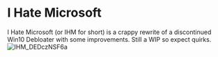 # I Hate Microsoft

I Hate Microsoft (or IHM for short) is a crappy rewrite of a discontinued Win10 Debloater with some improvements. Still a WIP so expect quirks.
![IHM_DEDczNSF6a](https://github.com/user-attachments/assets/a0143e97-7fc4-4298-8580-a9d2c5b5ec95)
